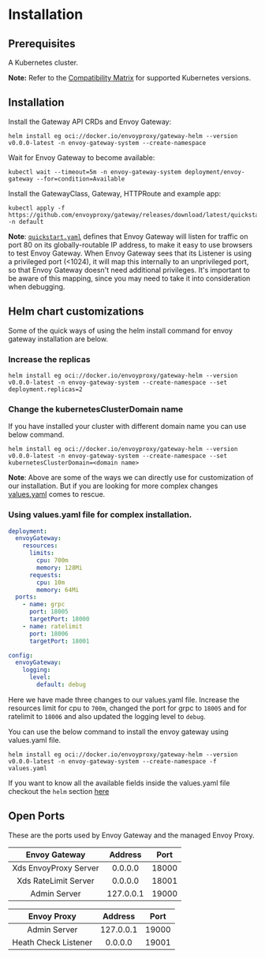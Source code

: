 # Installation

## Prerequisites

A Kubernetes cluster.

__Note:__ Refer to the [Compatibility Matrix](../intro/compatibility.rst) for supported Kubernetes versions.

## Installation

Install the Gateway API CRDs and Envoy Gateway:

```shell
helm install eg oci://docker.io/envoyproxy/gateway-helm --version v0.0.0-latest -n envoy-gateway-system --create-namespace
```

Wait for Envoy Gateway to become available:

```shell
kubectl wait --timeout=5m -n envoy-gateway-system deployment/envoy-gateway --for=condition=Available
```

Install the GatewayClass, Gateway, HTTPRoute and example app:

```shell
kubectl apply -f https://github.com/envoyproxy/gateway/releases/download/latest/quickstart.yaml -n default
```

**Note**: [`quickstart.yaml`] defines that Envoy Gateway will listen for
traffic on port 80 on its globally-routable IP address, to make it easy to use
browsers to test Envoy Gateway. When Envoy Gateway sees that its Listener is
using a privileged port (<1024), it will map this internally to an
unprivileged port, so that Envoy Gateway doesn't need additional privileges.
It's important to be aware of this mapping, since you may need to take it into
consideration when debugging.

[`quickstart.yaml`]: https://github.com/envoyproxy/gateway/releases/download/latest/quickstart.yaml

## Helm chart customizations

Some of the quick ways of using the helm install command for envoy gateway installation are below. 

### Increase the replicas

```
helm install eg oci://docker.io/envoyproxy/gateway-helm --version v0.0.0-latest -n envoy-gateway-system --create-namespace --set deployment.replicas=2
```

### Change the kubernetesClusterDomain name
If you have installed your cluster with different domain name you can use below command.

```
helm install eg oci://docker.io/envoyproxy/gateway-helm --version v0.0.0-latest -n envoy-gateway-system --create-namespace --set kubernetesClusterDomain=<domain name>
```

**Note**: Above are some of the ways we can directly use for customization of our installation. But if you are looking for more complex changes [values.yaml](https://helm.sh/docs/chart_template_guide/values_files/) comes to rescue.

### Using values.yaml file for complex installation.

```yaml
deployment:
  envoyGateway:
    resources:
      limits:
        cpu: 700m
        memory: 128Mi
      requests:
        cpu: 10m
        memory: 64Mi
  ports:
    - name: grpc
      port: 18005
      targetPort: 18000
    - name: ratelimit
      port: 18006
      targetPort: 18001

config:
  envoyGateway:
    logging:
      level:
        default: debug
```

Here we have made three changes to our values.yaml file. Increase the resources limit for cpu to `700m`, changed the port for grpc to `18005` and for ratelimit to `18006` and also updated the logging level to `debug`.

You can use the below command to install the envoy gateway using values.yaml file.

```
helm install eg oci://docker.io/envoyproxy/gateway-helm --version v0.0.0-latest -n envoy-gateway-system --create-namespace -f values.yaml
```

If you want to know all the available fields inside the values.yaml file checkout the `helm` section [here](../helm/api.md)

## Open Ports

These are the ports used by Envoy Gateway and the managed Envoy Proxy.

| Envoy Gateway          | Address   |  Port  |
|:----------------------:|:---------:|:------:|
| Xds EnvoyProxy Server  | 0.0.0.0   | 18000  |
| Xds RateLimit Server   | 0.0.0.0   | 18001  |
| Admin Server           | 127.0.0.1 | 19000  |
               


| Envoy Proxy         | Address     | Port    |
|:-----------------:  |:-----------:| :-----: |
| Admin Server        | 127.0.0.1   | 19000   |
| Heath Check Listener| 0.0.0.0     | 19001   |